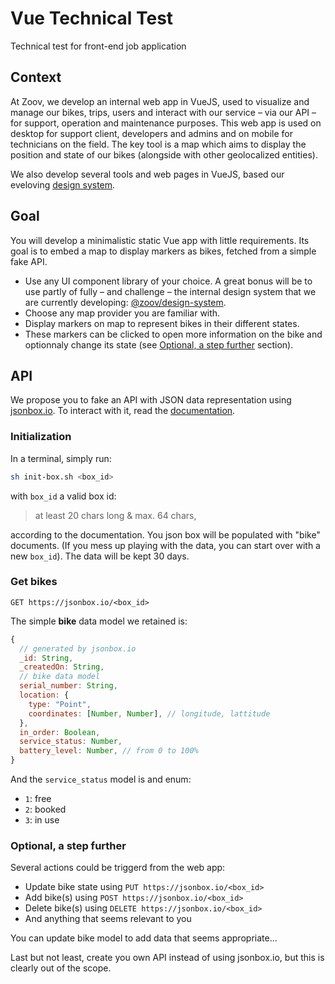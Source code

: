# Vue Technical Test

Technical test for front-end job application

## Context

At Zoov, we develop an internal web app in VueJS, used to visualize and manage our bikes, trips, users and interact with our service – via our API – for support, operation and maintenance purposes. This web app is used on desktop for support client, developers and admins and on mobile for technicians on the field. The key tool is a map which aims to display the position and state of our bikes (alongside with other geolocalized entities).

We also develop several tools and web pages in VueJS, based our eveloving [design system](https://github.com/birotaio/zoov-design-system/tree/master/web).

## Goal

You will develop a minimalistic static Vue app with little requirements. Its goal is to embed a map to display markers as bikes, fetched from a simple fake API.
- Use any UI component library of your choice. A great bonus will be to use partly of fully – and challenge – the internal design system that we are currently developing: [@zoov/design-system](https://github.com/birotaio/zoov-design-system/tree/master/web).
- Choose any map provider you are familiar with.
- Display markers on map to represent bikes in their different states.
- These markers can be clicked to open more information on the bike and optionnaly change its state (see [Optional, a step further](#optional-a-step-further) section).

## API

We propose you to fake an API with JSON data representation using [jsonbox.io](https://jsonbox.io/). To interact with it, read the [documentation](https://github.com/vasanthv/jsonbox).

### Initialization

In a terminal, simply run:
```sh
sh init-box.sh <box_id>
```
with `box_id` a valid box id:
> at least 20 chars long & max. 64 chars,

according to the documentation. You json box will be populated with "bike" documents. (If you mess up playing with the data, you can start over with a new `box_id`). The data will be kept 30 days.

### Get bikes

```http
GET https://jsonbox.io/<box_id>
```

The simple **bike** data model we retained is:
```js
{
  // generated by jsonbox.io
  _id: String,
  _createdOn: String,
  // bike data model
  serial_number: String,
  location: {
    type: "Point",
    coordinates: [Number, Number], // longitude, lattitude
  },
  in_order: Boolean,
  service_status: Number,
  battery_level: Number, // from 0 to 100%
}
```

And the `service_status` model is and enum:
- `1`: free
- `2`: booked
- `3`: in use

### Optional, a step further

Several actions could be triggerd from the web app:
- Update bike state using `PUT https://jsonbox.io/<box_id>`
- Add bike(s) using `POST https://jsonbox.io/<box_id>`
- Delete bike(s) using `DELETE https://jsonbox.io/<box_id>`
- And anything that seems relevant to you

You can update bike model to add data that seems appropriate...

Last but not least, create you own API instead of using jsonbox.io, but this is clearly out of the scope.
